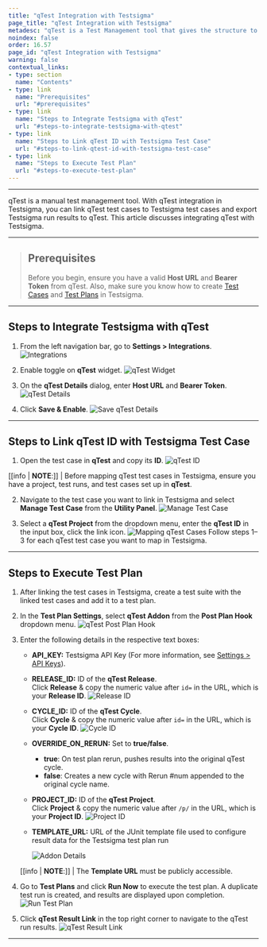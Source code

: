 ```yaml
---
title: "qTest Integration with Testsigma"
page_title: "qTest Integration with Testsigma"
metadesc: "qTest is a Test Management tool that gives the structure to organize, plan, and report the progress of testing. Learn how to integrate qTest with Testsigma Application"
noindex: false
order: 16.57
page_id: "qTest Integration with Testsigma"
warning: false
contextual_links:
- type: section
  name: "Contents"
- type: link
  name: "Prerequisites"
  url: "#prerequisites"
- type: link
  name: "Steps to Integrate Testsigma with qTest"
  url: "#steps-to-integrate-testsigma-with-qtest"
- type: link
  name: "Steps to Link qTest ID with Testsigma Test Case"
  url: "#steps-to-link-qtest-id-with-testsigma-test-case"
- type: link
  name: "Steps to Execute Test Plan"
  url: "#steps-to-execute-test-plan"
---
```


---

qTest is a manual test management tool. With qTest integration in Testsigma, you can link qTest test cases to Testsigma test cases and export Testsigma run results to qTest. This article discusses integrating qTest with Testsigma. 

---

> ## **Prerequisites**
>
> 
> Before you begin, ensure you have a valid **Host URL** and **Bearer Token** from qTest. Also, make sure you know how to create [Test Cases](https://testsigma.com/docs/test-cases/manage/add-edit-delete/) and [Test Plans](https://testsigma.com/docs/test-management/test-plans/overview/) in Testsigma.

---

## **Steps to Integrate Testsigma with qTest**

1. From the left navigation bar, go to **Settings > Integrations**.
   ![Integrations](https://s3.amazonaws.com/static-docs.testsigma.com/new_images/projects/applications/TestRail_Navigation.png)

2. Enable toggle on **qTest** widget.
   ![qTest Widget](https://s3.amazonaws.com/static-docs.testsigma.com/new_images/projects/applications/qTest_Widget.png)

3. On the **qTest Details** dialog, enter **Host URL** and **Bearer Token**.
   ![qTest Details](https://s3.amazonaws.com/static-docs.testsigma.com/new_images/projects/applications/qTest_Details.png)

4. Click **Save & Enable**.
   ![Save qTest Details](https://s3.amazonaws.com/static-docs.testsigma.com/new_images/projects/applications/qTest_Details_Save.png)

---


## **Steps to Link qTest ID with Testsigma Test Case**

1. Open the test case in **qTest** and copy its **ID**.
   ![qTest ID](https://s3.amazonaws.com/static-docs.testsigma.com/new_images/projects/applications/TestCase_ID_Qtest.png)

[[info | **NOTE**:]]
| Before mapping qTest test cases in Testsigma, ensure you have a project, test runs, and test cases set up in **qTest**.

2. Navigate to the test case you want to link in Testsigma and select **Manage Test Case** from the **Utility Panel**.
   ![Manage Test Case](https://s3.amazonaws.com/static-docs.testsigma.com/new_images/projects/applications/Manage_TestCase_UtilityPanel.png)


3. Select a **qTest Project** from the dropdown menu, enter the **qTest ID** in the input box, click the link icon. 
   ![Mapping qTest Cases](https://s3.amazonaws.com/static-docs.testsigma.com/new_images/projects/applications/Mapping_qTest_TestCase.png)
   Follow steps 1–3 for each qTest test case you want to map in Testsigma.


---


## **Steps to Execute Test Plan**


1. After linking the test cases in Testsigma, create a test suite with the linked test cases and add it to a test plan.

2. In the **Test Plan Settings**, select **qTest Addon** from the **Post Plan Hook** dropdown menu.
   ![qTest Post Plan Hook](https://s3.amazonaws.com/static-docs.testsigma.com/new_images/projects/applications/Post_Plan_Hook_qTest.png)

3. Enter the following details in the respective text boxes:
   - **API_KEY:** Testsigma API Key (For more information, see [Settings > API Keys](https://testsigma.com/docs/configuration/api-keys/)).
   
   - **RELEASE_ID:** ID of the **qTest Release**.<br>
     Click **Release** & copy the numeric value after `id=` in the URL, which is your **Release ID**.
     ![Release ID](https://s3.amazonaws.com/static-docs.testsigma.com/new_images/projects/applications/ReleaseID_qTest.png)
   
   - **CYCLE_ID:** ID of the **qTest Cycle**.<br>
     Click **Cycle** & copy the numeric value after `id=` in the URL, which is your **Cycle ID**.
     ![Cycle ID](https://s3.amazonaws.com/static-docs.testsigma.com/new_images/projects/applications/CycleID_qTest.png)
   
   - **OVERRIDE\_ON\_RERUN:** Set to **true/false**.
      - **true**: On test plan rerun, pushes results into the original qTest cycle.
      - **false**: Creates a new cycle with Rerun #num appended to the original cycle name.
   
   - **PROJECT_ID:** ID of the **qTest Project**.<br>
     Click **Project** & copy the numeric value after `/p/` in the URL, which is your **Project ID**.
     ![Project ID](https://s3.amazonaws.com/static-docs.testsigma.com/new_images/projects/applications/ProjectID_qTest.png)
   
   - **TEMPLATE_URL:** URL of the JUnit template file used to configure result data for the Testsigma test plan run 
  
     ![Addon Details](https://s3.amazonaws.com/static-docs.testsigma.com/new_images/projects/applications/Addon_Details_qTest.png)

    [[info | **NOTE**:]]
    | The **Template URL** must be publicly accessible.

4. Go to **Test Plans** and click **Run Now** to execute the test plan. A duplicate test run is created, and results are displayed upon completion.
   ![Run Test Plan](https://s3.amazonaws.com/static-docs.testsigma.com/new_images/projects/applications/Run_qTest_Plan.png)

5. Click **qTest Result Link** in the top right corner to navigate to the qTest run results.
   ![qTest Result Link](https://s3.amazonaws.com/static-docs.testsigma.com/new_images/projects/applications/qTest_Result_Link.png)


---